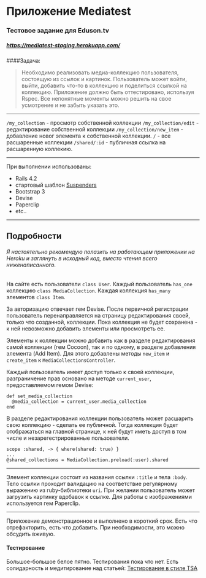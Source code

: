 # Приложение Mediatest 
### Тестовое задание для Eduson.tv
##### https://mediatest-staging.herokuapp.com/

####Задача: 
>Необходимо реализовать медиа-коллекцию пользователя, состоящую из ссылок и картинок. 
>Пользователь может войти, выйти, добавить что-то в коллекцию и поделиться ссылкой на коллекцию. 
>Приложение должно быть оттестировано, используя Rspec. 
>Все непонятные моменты можно решить на свое усмотрение и не забыть указать это.

---
`/my_collection` - просмотр собственной коллекции
`/my_collection/edit` - редактирование собственной коллекции
`/my_collection/new_item` - добавление новог элемента к собственной коллекции.
`/` - все расшаренные коллекции
`/shared/:id` - публичная ссылка на расшаренную коллекию.

---
При выполнении использованы:

  * Rails 4.2
  * стартовый шаблон [Suspenders](https://github.com/thoughtbot/suspenders)
  * Bootstrap 3 
  * Devise
  * Paperclip
  * etc..

---

## Подробности
###### Я настоятельно рекомендую полазить на работающем приложении на Heroku и заглянуть в исходный код, вместо чтения всего ниженаписанного. 

На сайте есть пользователи `class User`.
Каждый пользователь `has_one` коллекцию `class MediaCollection`.
Каждая коллекция `has_many` элементов `class Item`.

За авторизацию отвечает гем Devise. После первичной регистрации пользователь перенаправляется на страницу редактирования своей, только что созданной, коллекции. Пока коллекция не будет сохранена - к ней невозможно добавить элементы или просмотреть ее.

Элементы к коллекции можно добавить как в разделе редактирования самой коллекции (гем Cocoon), так и по одному, в разделе добавления элемента (Add Item). Для этого добавлены методы `new_item` и `create_item` к `MediaCollectionsController`. 

Каждый пользователь имеет доступ только к своей коллекции, разграничение прав основано на методе `current_user`, предоставляемом гемом Devise:

    def set_media_collection
      @media_collection = current_user.media_collection
    end

В разделе редактирования коллекции пользователь может расшарить свою коллекцию - сделать ее публичной. Тогда коллекция будет отображаться на главной странице, к ней будут иметь доступ в том числе и незарегестрированные пользователи. 
  
    scope :shared, -> { where(shared: true) }
    ...
    @shared_collections = MediaCollection.preload(:user).shared

---

Элемент коллекции состоит из названия ссылки `:title` и тела `:body`. Тело ссылки проходит валидацию на соответствие регулярному выражению из ruby-библиотеки `uri`. При желании пользователь может загрузить картинку вдобавок к ссылке. Для работы с изображениями используется гем Paperclip.

---

Приложение демонстрационное и выполнено в короткий срок. Есть что отрефакторить, есть что добавить. При необходимости, это можно обсудить вживую. 

#### Тестирование

Большое-большое белое пятно. Тестирования пока что нет. Есть солидарность и медитирование над статьей: [Тестирование в стиле TSA](http://habrahabr.ru/post/143616/)